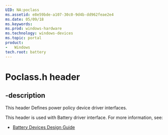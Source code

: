 ```yaml
---
UID: NA:poclass
ms.assetid: e8e59bde-a107-30c0-9d4b-dd962feae2e4
ms.date: 05/09/18
ms.keywords: 
ms.prod: windows-hardware
ms.technology: windows-devices
ms.topic: portal
product:
-	Windows
tech.root: battery
---
```


# Poclass.h header


## -description


This header Defines power policy device driver interfaces. 

This header is used with Battery driver interface. For more information, see:

- [Battery Devices Design Guide](https://docs.microsoft.com/windows-hardware/drivers/battery/)
